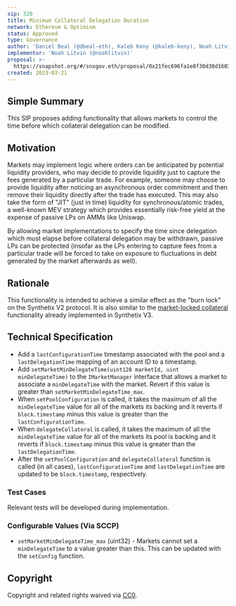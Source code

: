 ```yaml
---
sip: 320
title: Minimum Collateral Delegation Duration
network: Ethereum & Optimism
status: Approved
type: Governance
author: 'Daniel Beal (@dbeal-eth), Kaleb Keny (@kaleb-keny), Noah Litvin (@noahlitvin)'
implementor: 'Noah Litvin (@noahlitvin)'
proposal: >-
  https://snapshot.org/#/snxgov.eth/proposal/0x21fec696fa1e8f30d30d1603878c26fea91cf3b0450766e75bdf649e9691b217
created: 2023-03-21
---
```


<!--You can leave these HTML comments in your merged SIP and delete the visible duplicate text guides, they will not appear and may be helpful to refer to if you edit it again. This is the suggested template for new SIPs. Note that an SIP number will be assigned by an editor. When opening a pull request to submit your SIP, please use an abbreviated title in the filename, `sip-draft_title_abbrev.md`. The title should be 44 characters or less.-->

## Simple Summary

<!--"If you can't explain it simply, you don't understand it well enough." Simply describe the outcome the proposed changes intends to achieve. This should be non-technical and accessible to a casual community member.-->

This SIP proposes adding functionality that allows markets to control the time before which collateral delegation can be modified.

## Motivation

<!--This is the problem statement. This is the *why* of the SIP. It should clearly explain *why* the current state of the protocol is inadequate.  It is critical that you explain *why* the change is needed, if the SIP proposes changing how something is calculated, you must address *why* the current calculation is inaccurate or wrong. This is not the place to describe how the SIP will address the issue!-->

Markets may implement logic where orders can be anticipated by potential liquidity providers, who may decide to provide liquidity just to capture the fees generated by a particular trade. For example, someone may choose to provide liquidity after noticing an asynchronous order commitment and then remove their liquidity directly after the trade has executed. This may also take the form of "JIT" (just in time) liquidity for synchronous/atomic trades, a well-known MEV strategy which provides essentially risk-free yield at the expense of passive LPs on AMMs like Uniswap.

By allowing market implementations to specify the time since delegation which must elapse before collateral delegation may be withdrawn, passive LPs can be protected (insofar as the LPs entering to capture fees from a particular trade will be forced to take on exposure to fluctuations in debt generated by the market afterwards as well).

## Rationale

<!--This is where you explain the reasoning behind how you propose to solve the problem. Why did you propose to implement the change in this way, what were the considerations and trade-offs. The rationale fleshes out what motivated the design and why particular design decisions were made. It should describe alternate designs that were considered and related work. The rationale may also provide evidence of consensus within the community, and should discuss important objections or concerns raised during discussion.-->

This functionality is intended to achieve a similar effect as the "burn lock" on the Synthetix V2 protocol. It is also similar to the [market-locked collateral](https://sips.synthetix.io/sips/sip-309/) functionality already implemented in Synthetix V3.

## Technical Specification

<!--The technical specification should outline the public API of the changes proposed. That is, changes to any of the interfaces Synthetix currently exposes or the creations of new ones.-->

- Add a `lastConfigurationTime` timestamp associated with the pool and a `lastDelegationTime` mapping of an account ID to a timestamp.
- Add `setMarketMinDelegateTime(uint128 marketId, uint minDelegateTime)` to the `IMarketManager` interface that allows a market to associate a `minDelegateTime` with the market. Revert if this value is greater than `setMarketMinDelegateTime_max`.
- When `setPoolConfiguration` is called, it takes the maximum of all the `minDelegateTime` value for all of the markets its backing and it reverts if `block.timestamp` minus this value is greater than the `lastConfigurationTime`.
- When `delegateCollateral` is called, it takes the maximum of all the `minDelegateTime` value for all of the markets its pool is backing and it reverts if `block.timestamp` minus this value is greater than the `lastDelegationTime`.
- After the `setPoolConfiguration` and `delegateCollateral` function is called (in all cases), `lastConfigurationTime` and `lastDelegationTime` are updated to be `block.timestamp`, respectively.

### Test Cases

<!--Test cases for an implementation are mandatory for SIPs but can be included with the implementation..-->

Relevant tests will be developed during implementation.

### Configurable Values (Via SCCP)

<!--Please list all values configurable via SCCP under this implementation.-->

- `setMarketMinDelegateTime_max` (uint32) - Markets cannot set a `minDelegateTime` to a value greater than this. This can be updated with the `setConfig` function.

## Copyright

Copyright and related rights waived via [CC0](https://creativecommons.org/publicdomain/zero/1.0/).
